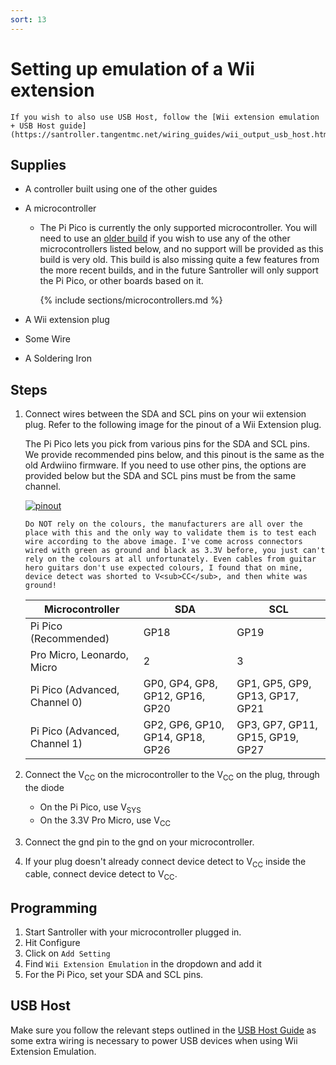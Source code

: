 ```yaml
---
sort: 13
---
```


# Setting up emulation of a Wii extension

```danger
If you wish to also use USB Host, follow the [Wii extension emulation + USB Host guide](https://santroller.tangentmc.net/wiring_guides/wii_output_usb_host.html)
```


## Supplies

- A controller built using one of the other guides
- A microcontroller

  - The Pi Pico is currently the only supported microcontroller. You will need to use an [older build](https://github.com/Santroller/Santroller/releases/tag/v10.1.188) if you wish to use any of the other microcontrollers listed below, and no support will be provided as this build is very old. This build is also missing quite a few features from the more recent builds, and in the future Santroller will only support the Pi Pico, or other boards based on it.

    {% include sections/microcontrollers.md %}

- A Wii extension plug
- Some Wire
- A Soldering Iron

## Steps

1.  Connect wires between the SDA and SCL pins on your wii extension plug.
    Refer to the following image for the pinout of a Wii Extension plug.

    The Pi Pico lets you pick from various pins for the SDA and SCL pins. We provide recommended pins below, and this pinout is the same as the old Ardwiino firmware. If you need to use other pins, the options are provided below but the SDA and SCL pins must be from the same channel.

    [![pinout](/assets/images/wii-ext-pinout.png)](/assets/images/wii-ext-pinout.png)

    ```danger
    Do NOT rely on the colours, the manufacturers are all over the place with this and the only way to validate them is to test each wire according to the above image. I've come across connectors wired with green as ground and black as 3.3V before, you just can't rely on the colours at all unfortunately. Even cables from guitar hero guitars don't use expected colours, I found that on mine, device detect was shorted to V<sub>CC</sub>, and then white was ground!
    ```

    | Microcontroller               | SDA                              | SCL                              |
    | ----------------------------- | -------------------------------- | -------------------------------- |
    | Pi Pico (Recommended)         | GP18                             | GP19                             |
    | Pro Micro, Leonardo, Micro    | 2                                | 3                                |
    | Pi Pico (Advanced, Channel 0) | GP0, GP4, GP8, GP12, GP16, GP20  | GP1, GP5, GP9, GP13, GP17, GP21  |
    | Pi Pico (Advanced, Channel 1) | GP2, GP6, GP10, GP14, GP18, GP26 | GP3, GP7, GP11, GP15, GP19, GP27 |

2.  Connect the V<sub>CC</sub> on the microcontroller to the V<sub>CC</sub> on the plug, through the diode
    - On the Pi Pico, use V<sub>SYS</sub>
    - On the 3.3V Pro Micro, use V<sub>CC</sub>
3.  Connect the gnd pin to the gnd on your microcontroller.
4.  If your plug doesn't already connect device detect to V<sub>CC</sub> inside the cable, connect device detect to V<sub>CC</sub>.

## Programming

1.  Start Santroller with your microcontroller plugged in.
3.  Hit Configure
4.  Click on `Add Setting`
5.  Find `Wii Extension Emulation` in the dropdown and add it 
6.  For the Pi Pico, set your SDA and SCL pins.

## USB Host

Make sure you follow the relevant steps outlined in the [USB Host Guide](https://santroller.tangentmc.net/wiring_guides/usb.html) as some extra wiring is necessary to power USB devices when using Wii Extension Emulation.
